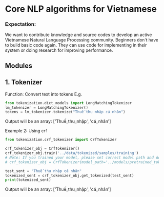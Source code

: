 
# Core NLP algorithms for Vietnamese

### Expectation:
We want to contribute knowledge and source codes to develop an active Vietnamese Natural Language Processing community.
Beginners don't have to build basic code again. 
They can use code for implementing in their system or doing research for improving performance. 

## Modules
## 1. Tokenizer
Function: Convert text into tokens
E.g.

```python
from tokenization.dict_models import LongMatchingTokenizer
lm_tokenizer = LongMatchingTokenizer()
tokens = lm_tokenizer.tokenize("Thuế thu nhập cá nhân")
```
Output will be an array: ['Thuế_thu_nhập', 'cá_nhân']

Example 2: Using crf

```python
from tokenization.crf_tokenizer import CrfTokenizer

crf_tokenizer_obj = CrfTokenizer()
crf_tokenizer_obj.train('../data/tokenized/samples/training')
# Note: If you trained your model, please set correct model path and do not train again!
# crf_tokenizer_obj = CrfTokenizer(model_path='../models/pretrained_tokenizer.crfsuite')

test_sent = "Thuế thu nhập cá nhân"
tokenized_sent = crf_tokenizer_obj.get_tokenized(test_sent)
print(tokenized_sent)
```
Output will be an array: ['Thuế_thu_nhập', 'cá_nhân']

